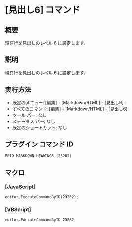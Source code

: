 # \[見出し6\] コマンド

## 概要

現在行を見出しのレベル 6 に設定します。

## 説明

現在行を見出しのレベル 6 に設定します。

## 実行方法

- 既定のメニュー: \[編集\] \- \[Markdown/HTML\] \- \[見出し6\]
- [すべてのコマンド](../../glossary/allcommands): \[編集\] \- \[Markdown/HTML\] \- \[見出し6\]
- ツール バー: なし
- ステータス バー: なし
- 既定のショートカット: なし

## プラグイン コマンド ID

```
EEID_MARKDOWN_HEADING6 (23262)```

## マクロ

### \[JavaScript\]

```
editor.ExecuteCommandByID(23262);
```

### \[VBScript\]

```
editor.ExecuteCommandByID 23262
```
